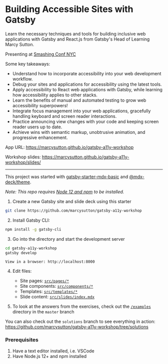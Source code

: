 # Building Accessible Sites with Gatsby

Learn the necessary techniques and tools for building inclusive web applications with Gatsby and React.js from Gatsby's Head of Learning Marcy Sutton.

Presenting at [Smashing Conf NYC](https://smashingconf.com/ny-2019/)

Some key takeaways:

- Understand how to incorporate accessibility into your web development workflow.
- Debug your sites and applications for accessibility using the latest tools.
- Apply accessibility to React web applications with Gatsby, while learning how accessibility applies to other stacks.
- Learn the benefits of manual and automated testing to grow web accessibility superpowers!
- Integrate focus management into your web applications, gracefully handling keyboard and screen reader interactions.
- Practice announcing view changes with your code and keeping screen reader users up to date.
- Achieve wins with semantic markup, unobtrusive animation, and progressive enhancement.

App URL: https://marcysutton.github.io/gatsby-a11y-workshop

Workshop slides: https://marcysutton.github.io/gatsby-a11y-workshop/slides/

---

This project was started with [gatsby-starter-mdx-basic](https://github.com/christopherbiscardi/gatsby-starter-mdx-basic) and [@mdx-deck/theme](https://github.com/jxnblk/mdx-deck/tree/master/packages/gatsby-theme).

_Note: This repo requires [Node 12 and npm](https://nodejs.org) to be installed._

1. Create a new Gatsby site and slide deck using this starter

```sh
git clone https://github.com/marcysutton/gatsby-a11y-workshop
```

2. Install Gatsby CLI:

```sh
npm install -g gatsby-cli
```

3. Go into the directory and start the development server

```sh
cd gatsby-a11y-workshop
gatsby develop
```

    View in a browser: http://localhost:8000

4. Edit files:

    - Site pages: [`src/pages/*`](https://github.com/marcysutton/gatsby-a11y-workshop/blob/master/src/pages)
    - Site components: [`src/components/*`](https://github.com/marcysutton/gatsby-a11y-workshop/blob/master/src/components)
    - Templates: [`src/templates/*`](https://github.com/marcysutton/gatsby-a11y-workshop/blob/master/src/templates)
    - Slide content: [`src/slides/index.mdx`](https://github.com/marcysutton/gatsby-a11y-workshop/blob/master/src/slides/index.mdx)

5. To look at the answers from the exercises, check out the [`/examples`](https://github.com/marcysutton/gatsby-a11y-workshop/blob/master/examples) directory in the `master` branch

You can also check out the `solutions` branch to see everything in action: https://github.com/marcysutton/gatsby-a11y-workshop/tree/solutions

### Prerequisites
1. Have a text editor installed, i.e. VSCode
2. Have Node.js 12+ and npm installed
